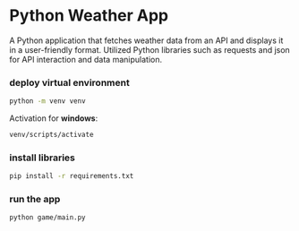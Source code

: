 # Python Weather App

A Python application that fetches weather data from an API and displays it in a user-friendly format. Utilized Python libraries such as requests and json for API interaction and data manipulation.

### deploy virtual environment

```bash
python -m venv venv
```

Activation for **windows**:

```bash
venv/scripts/activate
```

### install libraries

```bash
pip install -r requirements.txt
```

### run the app

```bash
python game/main.py
```
